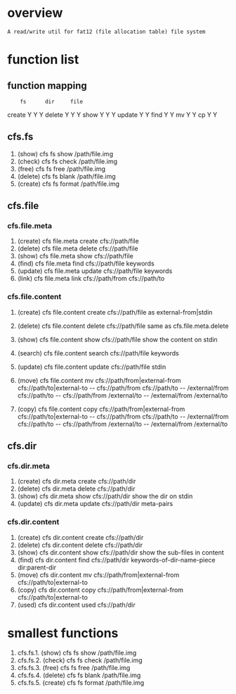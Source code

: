 #  overview 
    A read/write util for fat12 (file allocation table) file system

# function list 
## function mapping
        fs      dir     file
create  Y       Y       Y
delete  Y       Y       Y 
show    Y       Y       Y
update          Y       Y
find            Y       Y
mv              Y       Y
cp              Y       Y

## cfs.fs 
1. (show)       cfs fs show     /path/file.img
2. (check)      cfs fs check    /path/file.img
3. (free)       cfs fs free     /path/file.img
4. (delete)     cfs fs blank    /path/file.img
5. (create)     cfs fs format   /path/file.img

## cfs.file 
### cfs.file.meta
1. (create)    cfs file.meta create    cfs://path/file
2. (delete)    cfs file.meta delete    cfs://path/file
3. (show)      cfs file.meta show      cfs://path/file
4. (find)      cfs file.meta find      cfs://path/file keywords
5. (update)    cfs file.meta update    cfs://path/file keywords
6. (link)      cfs file.meta link      cfs://path/from cfs://path/to

### cfs.file.content
1. (create)    cfs file.content create cfs://path/file as external-from|stdin
2. (delete)    cfs file.content delete cfs://path/file      same as cfs.file.meta.delete
3. (show)      cfs file.content show   cfs://path/file     show the content on stdin
4. (search)    cfs file.content search cfs://path/file keywords
5. (update)    cfs file.content update cfs://path/file stdin
6. (move)      cfs file.content mv     cfs://path/from|external-from  cfs://path/to|external-to
            --  cfs://path/from     cfs://path/to
            --  /external/from      cfs://path/to
            --  cfs://path/from     /external/to
            -- /external/from       /external/to

7. (copy)      cfs file.content copy   cfs://path/from|external-from  cfs://path/to|external-to
            --  cfs://path/from     cfs://path/to
            --  /external/from      cfs://path/to
            --  cfs://path/from     /external/to
            -- /external/from       /external/to

## cfs.dir
### cfs.dir.meta
1. (create)    cfs dir.meta create cfs://path/dir
2. (delete)    cfs dir.meta delete cfs://path/dir
3. (show)      cfs dir.meta show   cfs://path/dir  show the dir on stdin
4. (update)    cfs dir.meta update cfs://path/dir meta-pairs

### cfs.dir.content
1. (create)    cfs dir.content create cfs://path/dir
2. (delete)    cfs dir.content delete cfs://path/dir
3. (show)      cfs dir.content show   cfs://path/dir     show the sub-files in content
4. (find)      cfs dir.content find   cfs://path/dir keywords-of-dir-name-piece  dir:parent-dir
5. (move)      cfs dir.content mv     cfs://path/from|external-from  cfs://path/to|external-to
6. (copy)      cfs dir.content copy   cfs://path/from|external-from  cfs://path/to|external-to
7. (used)      cfs dir.content used   cfs://path/dir


# smallest functions
1. cfs.fs.1. (show)       cfs fs show     /path/file.img
2. cfs.fs.2. (check)      cfs fs check    /path/file.img
3. cfs.fs.3. (free)       cfs fs free     /path/file.img
4. cfs.fs.4. (delete)     cfs fs blank    /path/file.img
5. cfs.fs.5. (create)     cfs fs format   /path/file.img
